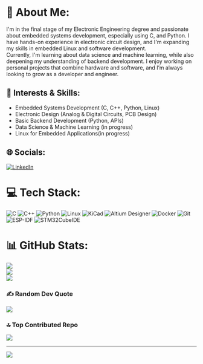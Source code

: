 # 💫 About Me:
I'm in the final stage of my Electronic Engineering degree and passionate about embedded systems development, especially using C, and Python. I have hands-on experience in electronic circuit design, and I'm expanding my skills in embedded Linux and software development.<br>
Currently, I'm learning about data science and machine learning, while also deepening my understanding of backend development. I enjoy working on personal projects that combine hardware and software, and I’m always looking to grow as a developer and engineer.<br>
## 🔧 Interests & Skills:

- Embedded Systems Development (C, C++, Python, Linux)<br>
- Electronic Design (Analog & Digital Circuits, PCB Design)<br>
- Basic Backend Development (Python, APIs)<br>
- Data Science & Machine Learning (in progress)<br>
- Linux for Embedded Applications(in progress)<br>



## 🌐 Socials:
[![LinkedIn](https://img.shields.io/badge/LinkedIn-%230077B5.svg?style=for-the-badge&logo=linkedin&logoColor=white)](https://www.linkedin.com/in/carlos-s-rangel)



# 💻 Tech Stack:
![C](https://img.shields.io/badge/c-%2300599C.svg?style=for-the-badge&logo=c&logoColor=white) 
![C++](https://img.shields.io/badge/c++-%2300599C.svg?style=for-the-badge&logo=c%2B%2B&logoColor=white) 
![Python](https://img.shields.io/badge/python-3670A0?style=for-the-badge&logo=python&logoColor=ffdd54) 
![Linux](https://img.shields.io/badge/Linux-FCC624?style=for-the-badge&logo=linux&logoColor=black)
![KiCad](https://img.shields.io/badge/KiCad-314CB3?style=for-the-badge&logo=kicad&logoColor=white)
![Altium Designer](https://img.shields.io/badge/Altium_Designer-A5915F?style=for-the-badge&logo=altiumdesigner&logoColor=white)
![Docker](https://img.shields.io/badge/Docker-2496ED?style=for-the-badge&logo=docker&logoColor=white)
![Git](https://img.shields.io/badge/git-%23F05033.svg?style=for-the-badge&logo=git&logoColor=white)
![ESP-IDF](https://img.shields.io/badge/ESP--IDF-FF6F00?style=for-the-badge&logo=espressif&logoColor=white)
![STM32CubeIDE](https://img.shields.io/badge/STM32CubeIDE-03234B?style=for-the-badge&logo=stmicroelectronics&logoColor=white)

# 📊 GitHub Stats:
![](https://github-readme-stats.vercel.app/api?username=Carclox&theme=algolia&hide_border=false&include_all_commits=false&count_private=false)<br/>
![](https://github-readme-streak-stats.herokuapp.com/?user=Carclox&theme=algolia&hide_border=false)<br/>
![](https://github-readme-stats.vercel.app/api/top-langs/?username=Carclox&theme=algolia&hide_border=false&include_all_commits=false&count_private=false&layout=compact)

### ✍️ Random Dev Quote
![](https://quotes-github-readme.vercel.app/api?type=vetical&theme=dark)

### 🔝 Top Contributed Repo
![](https://github-contributor-stats.vercel.app/api?username=Carclox&limit=5&theme=dark&combine_all_yearly_contributions=true)

---
[![](https://visitcount.itsvg.in/api?id=Carclox&icon=0&color=0)](https://visitcount.itsvg.in)

<!-- Proudly created with GPRM ( https://gprm.itsvg.in ) -->
